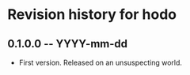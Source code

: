 # Revision history for hodo

## 0.1.0.0 -- YYYY-mm-dd

* First version. Released on an unsuspecting world.
